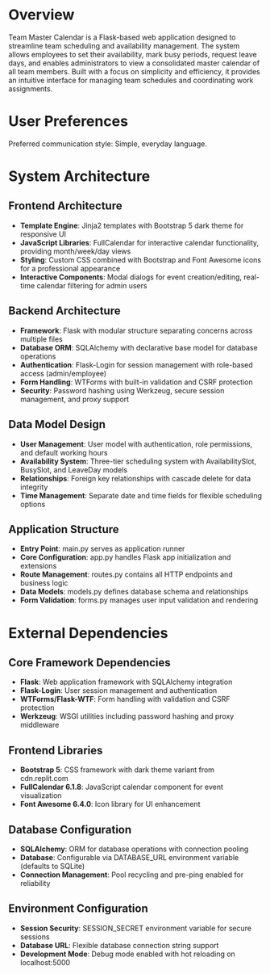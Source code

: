 # Overview

Team Master Calendar is a Flask-based web application designed to streamline team scheduling and availability management. The system allows employees to set their availability, mark busy periods, request leave days, and enables administrators to view a consolidated master calendar of all team members. Built with a focus on simplicity and efficiency, it provides an intuitive interface for managing team schedules and coordinating work assignments.

# User Preferences

Preferred communication style: Simple, everyday language.

# System Architecture

## Frontend Architecture
- **Template Engine**: Jinja2 templates with Bootstrap 5 dark theme for responsive UI
- **JavaScript Libraries**: FullCalendar for interactive calendar functionality, providing month/week/day views
- **Styling**: Custom CSS combined with Bootstrap and Font Awesome icons for a professional appearance
- **Interactive Components**: Modal dialogs for event creation/editing, real-time calendar filtering for admin users

## Backend Architecture
- **Framework**: Flask with modular structure separating concerns across multiple files
- **Database ORM**: SQLAlchemy with declarative base model for database operations
- **Authentication**: Flask-Login for session management with role-based access (admin/employee)
- **Form Handling**: WTForms with built-in validation and CSRF protection
- **Security**: Password hashing using Werkzeug, secure session management, and proxy support

## Data Model Design
- **User Management**: User model with authentication, role permissions, and default working hours
- **Availability System**: Three-tier scheduling system with AvailabilitySlot, BusySlot, and LeaveDay models
- **Relationships**: Foreign key relationships with cascade delete for data integrity
- **Time Management**: Separate date and time fields for flexible scheduling options

## Application Structure
- **Entry Point**: main.py serves as application runner
- **Core Configuration**: app.py handles Flask app initialization and extensions
- **Route Management**: routes.py contains all HTTP endpoints and business logic
- **Data Models**: models.py defines database schema and relationships
- **Form Validation**: forms.py manages user input validation and rendering

# External Dependencies

## Core Framework Dependencies
- **Flask**: Web application framework with SQLAlchemy integration
- **Flask-Login**: User session management and authentication
- **WTForms/Flask-WTF**: Form handling with validation and CSRF protection
- **Werkzeug**: WSGI utilities including password hashing and proxy middleware

## Frontend Libraries
- **Bootstrap 5**: CSS framework with dark theme variant from cdn.replit.com
- **FullCalendar 6.1.8**: JavaScript calendar component for event visualization
- **Font Awesome 6.4.0**: Icon library for UI enhancement

## Database Configuration
- **SQLAlchemy**: ORM for database operations with connection pooling
- **Database**: Configurable via DATABASE_URL environment variable (defaults to SQLite)
- **Connection Management**: Pool recycling and pre-ping enabled for reliability

## Environment Configuration
- **Session Security**: SESSION_SECRET environment variable for secure sessions
- **Database URL**: Flexible database connection string support
- **Development Mode**: Debug mode enabled with hot reloading on localhost:5000